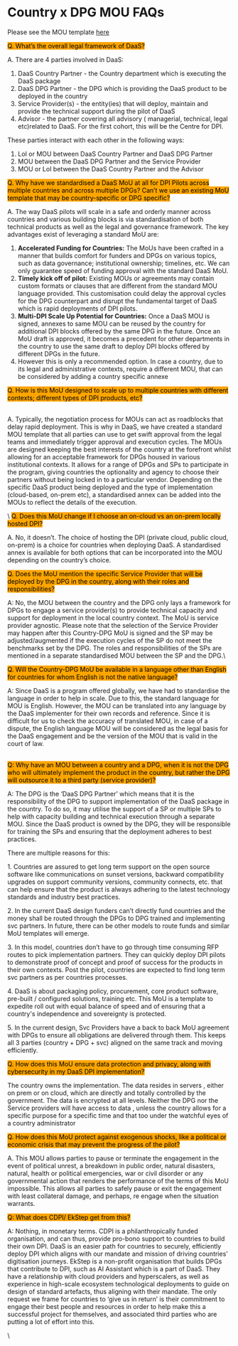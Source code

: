 # Country x DPG MOU FAQs

Please see the MOU template [here](https://docs.google.com/document/d/1HXDTgH8GqJmOn5nBRs\_OOx87CKNX7jib/edit?usp=sharing\&ouid=114523578733264449278\&rtpof=true\&sd=true)

<mark style="background-color:orange;">Q. What’s the overall legal framework of DaaS?</mark>&#x20;

A. There are 4 parties involved in DaaS:&#x20;

1. DaaS Country Partner - the Country department which is executing the DaaS package&#x20;
2. DaaS DPG Partner - the DPG which is providing the DaaS product to be deployed in the country
3. Service Provider(s) - the entity(ies) that will deploy, maintain and provide the technical support during the pilot of DaaS&#x20;
4. Advisor - the partner covering all advisory ( managerial, technical, legal  etc)related to DaaS. For the first cohort, this will be the Centre for DPI. &#x20;

These parties interact with each other in the following ways:&#x20;

1. LoI or MOU between DaaS Country Partner and DaaS DPG Partner
2. MOU between the DaaS DPG Partner and the Service Provider
3. MOU or LoI between the DaaS Country Partner and the Advisor



<mark style="background-color:orange;">Q. Why have we standardised a DaaS MoU at all for DPI Pilots across multiple countries and across multiple DPGs? Can’t we use an existing MoU template that may be country-specific or DPG specific?</mark>&#x20;

A. The way DaaS pilots will scale in a safe and orderly manner across countries and various building blocks is via standardisation of both technical products as well as the legal and governance framework. The key advantages exist of leveraging a standard MoU are:&#x20;

1. **Accelerated Funding for Countries:** The MoUs have been crafted in a manner that builds comfort for funders and DPGs on various topics, such as data governance; institutional ownership; timelines, etc. We can only guarantee speed of funding approval with the standard DaaS MoU.&#x20;
2. **Timely kick off of pilot:** Existing MOUs or agreements may contain custom formats or clauses that are different from the standard MOU language provided. This customisation could delay the approval cycles for the DPG counterpart and disrupt the fundamental target of DaaS which is rapid deployments of DPI pilots.&#x20;
3. **Multi-DPI Scale Up Potential for Countries:** Once a DaaS MOU is signed, annexes to same MOU can be reused by the country for additional DPI blocks offered by the same DPG in the future. Once an MoU draft is approved, it becomes a precedent for other departments in the country to use the same draft to deploy DPI blocks offered by different DPGs in the future.
4. However this is only a recommended option. In case a country, due to its legal and administrative contexts, require a different MOU, that can be considered by adding a country specific annexe



<mark style="background-color:orange;">Q. How is this MoU designed to scale up to multiple countries with different contexts; different types of DPI products, etc?</mark>

\
A. Typically, the negotiation process for MOUs can act as roadblocks that delay rapid deployment. This is why in DaaS, we have created a standard MOU template that all parties can use to get swift approval from the legal teams and immediately trigger approval and execution cycles. The MOUs are designed keeping the best interests of the country at the forefront whilst allowing for an acceptable framework for DPGs housed in various institutional contexts. It allows for a range of DPGs and SPs to participate in the program, giving countries the optionality and agency to choose their partners without being locked in to a particular vendor. Depending on the specific DaaS product being deployed and the type of implementation (cloud-based, on-prem etc), a standardised annex can be added into the MOUs to reflect the details of the execution. &#x20;

\ <mark style="background-color:orange;">Q. Does this MoU change if I choose an on-cloud vs an on-prem locally hosted DPI?</mark>

A. No, it doesn’t. The choice of hosting the DPI (private cloud, public cloud, on-prem) is a choice for countries when deploying DaaS. A standardised annex is available for both options that can be incorporated into the MOU depending on the country’s choice.&#x20;



<mark style="background-color:orange;">Q. Does the MoU mention the specific Service Provider that will be deployed by the DPG in the country, along with their roles and responsibilities?</mark>&#x20;

A: No, the MOU between the country and the DPG only lays a framework for DPGs to engage a service provider(s) to provide technical capacity and support for deployment in the local country context. The MoU is service provider agnostic. Please note that the selection of the Service Provider may happen after this Country-DPG MoU is signed and the SP may be adjusted/augmented if the execution cycles of the SP do not meet the benchmarks set by the DPG. The roles and responsibilities of the SPs are mentioned in a separate standardised MOU between the SP and the DPG.\


<mark style="background-color:orange;">Q. Will the Country-DPG MoU be available in a language other than English for countries for whom English is not the native language?</mark>&#x20;

A: Since DaaS is a program offered globally, we have had to standardise the language in order to help in scale. Due to this, the standard language for MOU is English. However, the MOU can be translated into any language by the DaaS implementer for their own records and reference. Since it is difficult for us to check the accuracy of translated MOU, in case of a dispute, the English language MOU will be considered as the legal basis for the DaaS engagement and be the version of the MOU that is valid in the court of law.&#x20;

\
<mark style="background-color:orange;">Q: Why have an MOU between a country and a DPG, when it is not the DPG who will ultimately implement the product in the country, but rather the DPG will outsource it to a third party (service provider)?</mark>&#x20;

A: The DPG is the ‘DaaS DPG Partner’ which means that it is the responsibility of the DPG to support implementation of the DaaS package in the country. To do so, it may utilise the support of a SP or multiple SPs to help with capacity building and technical execution through a separate MOU. Since the DaaS product is owned by the DPG, they will be responsible for training the SPs and ensuring that the deployment adheres to best practices.&#x20;

There are multiple reasons for this:&#x20;

1\. Countries are assured to get long term support on the open source software like communications on sunset versions, backward compatibility upgrades on support community versions, community connects, etc. that can help ensure that the product is always adhering to the latest technology standards and industry best practices.&#x20;

2\. In the current DaaS design funders can’t directly fund countries and the money shall be routed through the DPGs to DPG trained and implementing svc partners. In future, there can be other models to route funds and similar MoU templates will emerge.

3\. In this model, countries don’t have to go through time consuming RFP routes to pick implementation partners. They can quickly deploy DPI pilots to demonstrate proof of concept and proof of success for the products in their own contexts. Post the pilot, countries are expected to find long term svc partners as per countries processes.

4\. DaaS is about packaging policy, procurement, core product software, pre-built / configured solutions, training etc. This MoU is a template to expedite roll out with equal balance of speed and of ensuring that a country's independence and sovereignty is protected.

5\. In the current design, Svc Providers have a back to back MoU agreement with DPGs to ensure all obligations are delivered through them. This keeps all 3 parties (country + DPG + svc) aligned on the same track and moving efficiently.&#x20;



<mark style="background-color:orange;">Q. How does this MoU ensure data protection and privacy, along with cybersecurity in my DaaS DPI implementation?</mark>

The country owns the implementation. The data resides in servers , either on prem or on cloud, which are directly and totally controlled by the government. The data is encrypted at all levels. Neither the DPG nor the Service providers will have access to data , unless the country allows for a specific purpose for a specific time and that too under the watchful eyes of a country administrator



<mark style="background-color:orange;">Q. How does this MoU protect against exogenous shocks, like a political or economic crisis that may prevent the progress of the pilot?</mark>&#x20;

A. This MOU allows parties to pause or terminate the engagement in the event of political unrest, a breakdown in public order, natural disasters, natural, health or political emergencies, war or civil disorder or any governmental action that renders the performance of the terms of this MoU impossible. This allows all parties to safely pause or exit the engagement with least collateral damage, and perhaps, re engage when the situation warrants.&#x20;



<mark style="background-color:orange;">Q: What does CDPI/ EkStep get from this?</mark>&#x20;

A: Nothing, in monetary terms. CDPI is a philanthropically funded organisation, and can thus, provide pro-bono support to countries to build their own DPI. DaaS is an easier path for countries to securely, efficiently deploy DPI which aligns with our mandate and mission of driving countries’ digitisation journeys. EkStep is a non-profit organisation that builds DPGs that contribute to DPI, such as AI Assistant which is a part of DaaS. They have a relationship with cloud providers and hyperscalers, as well as experience in high-scale ecosystem technological deployments to guide on design of standard artefacts, thus aligning with their mandate. The only request we frame for countries to ‘give us in return’ is their commitment to engage their best people and resources in order to help make this a successful project for themselves, and associated third parties who are putting a lot of effort into this.&#x20;

\
